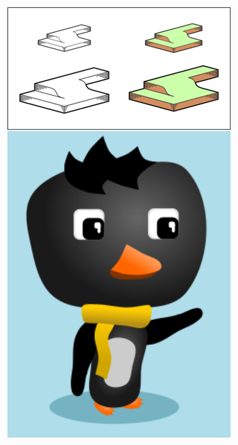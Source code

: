<img src="./2019.09.01%20-%20Pointalism%20Perspective.png" width="512"/>  
<img src="./2019.12.18%20-%20Puzzled%20Penguins%202.png" width="512"/>  
